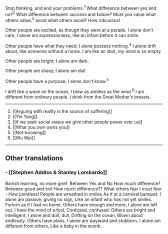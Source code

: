 Stop thinking, and end your problems.<sup>1</sup>
What difference between yes and no?<sup>2</sup>
What difference between success and failure?
Must you value what others value,<sup>3</sup>
avoid what others avoid?
How ridiculous!

Other people are excited,
as though they were at a parade.
I alone don’t care,
I alone am expressionless,
like an infant before it can smile.

Other people have what they need;
I alone possess nothing.<sup>4</sup>
I alone drift about,
like someone without a home.
I am like an idiot, my mind is so empty.

Other people are bright;
I alone am dark.

Other people are sharp;
I alone am dull.

Other people have a purpose;
I alone don’t know.<sup>5</sup>

I drift like a wave on the ocean,
I blow as aimless as the wind.<sup>6</sup>
I am different from ordinary people.
I drink from the Great Mother’s breasts.

-------------------

1. [[Arguing with reality is the source of suffering]] 
2. [[Yin Yang]]
3. [[if we seek social status we give other people power over us]]
4. [[What you own owns you]]
5. [[Not-knowing]]
6. [[Wu Wei]] 

-------------------

## Other translations 

### - [[Stephen Addiss & Stanley Lombardo]]
Banish learning, no more grief. Between Yes and No How much difference? Between good and evil How much difference??
What others fear I must fear - How pointless!
People are wreathed in smiles As if at a carnival banquet. I alone am passive, giving no sign, Like an infant who has not yet smiles. Forlorn as if I had no home.
Others have enough and more, I alone am left out. I have the mind of a fool, Confused, confused.
Others are bright and intelligent, I alone and dull, dull, Drifting on the ocean, Blown about endlessly.
Others have plans, I alone am wayward and stubborn, I alone am different from others, Like a baby in the womb.